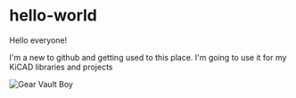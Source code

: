 # hello-world

Hello everyone!

I'm a new to github and getting used to this place.
I'm going to use it for my KiCAD libraries and projects

![Gear Vault Boy](https://www.pngfind.com/pngs/m/674-6742693_so-i-added-the-gear-around-the-vault.png)
